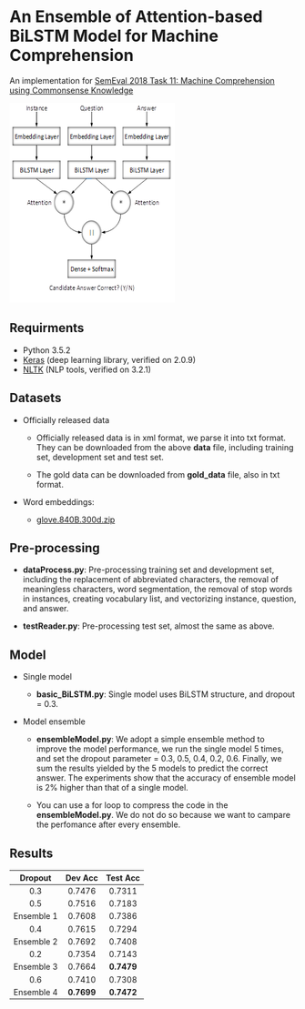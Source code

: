 # An Ensemble of Attention-based BiLSTM Model for Machine Comprehension
An implementation for [SemEval 2018 Task 11: Machine Comprehension using Commonsense Knowledge](https://competitions.codalab.org/competitions/17184)

![model](https://github.com/Deep1994/An-Ensemble-of-Attention-based-BiLSTM-Model-for-Machine-Comprehension/raw/master/img/model.png)

## Requirments

+ Python 3.5.2
+ [Keras](http://keras-cn.readthedocs.io/en/latest/) (deep learning library, verified on 2.0.9)
+ [NLTK](http://www.nltk.org/) (NLP tools, verified on 3.2.1)

## Datasets

+ Officially released data

	+ Officially released data is in xml format, we parse it into txt format. They can be downloaded from the above **data** file, including training set, development set and test set.

	+ The gold data can be downloaded from **gold_data** file, also in txt format.

+ Word embeddings:
	+ [glove.840B.300d.zip](http://nlp.stanford.edu/data/glove.840B.300d.zip)

## Pre-processing

+ **dataProcess.py**: Pre-processing training set and development set, including the replacement of abbreviated characters, the removal of meaningless characters, word segmentation, the removal of stop words in instances, creating vocabulary list, and vectorizing instance, question, and answer.

+ **testReader.py**: Pre-processing test set, almost the same as above.

## Model

+ Single model

	+ **basic_BiLSTM.py**: Single model uses BiLSTM structure, and dropout = 0.3.

+ Model ensemble

	+ **ensembleModel.py**: We adopt a simple ensemble method to improve the model performance, we run the single model 5 times, and set the dropout parameter = 0.3, 0.5, 0.4, 0.2, 0.6. Finally, we sum the results yielded by the 5 models to predict the correct answer. The experiments show that the accuracy of ensemble model is 2% higher than that of a single model.

	+ You can use a for loop to compress the code in the **ensembleModel.py**. We do not do so because we want to campare the perfomance after every ensemble.

## Results

| Dropout        | Dev Acc       | Test Acc      | 
| :-----------:  | :-----------: | :-----------: |    
| 0.3            |    0.7476     |     0.7311    |
| 0.5            |    0.7516     |     0.7183    |
| Ensemble 1     |    0.7608     |     0.7386    |
| 0.4            |    0.7615     |     0.7294    |
| Ensemble 2     |    0.7692     |     0.7408    |
| 0.2            |    0.7354     |     0.7143    |
| Ensemble 3     |    0.7664     |   **0.7479**  |
| 0.6            |    0.7410     |     0.7308    |
| Ensemble 4     |  **0.7699**   |   **0.7472**  |